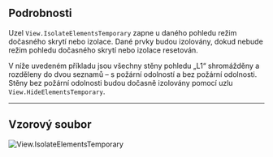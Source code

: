 ## Podrobnosti
Uzel `View.IsolateElementsTemporary` zapne u daného pohledu režim dočasného skrytí nebo izolace. Dané prvky budou izolovány, dokud nebude režim pohledu dočasného skrytí nebo izolace resetován.

V níže uvedeném příkladu jsou všechny stěny pohledu „L1“ shromážděny a rozděleny do dvou seznamů – s požární odolností a bez požární odolnosti. Stěny bez požární odolnosti budou dočasně izolovány pomocí uzlu `View.HideElementsTemporary`.
___
## Vzorový soubor

![View.IsolateElementsTemporary](./Revit.Elements.Views.View.IsolateElementsTemporary_img.jpg)
